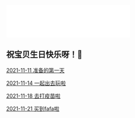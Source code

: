 <iframe frameborder="no" border="0" marginwidth="0" marginheight="0" width=330 height=86 src="//music.163.com/outchain/player?type=2&id=1217530&auto=1&height=66"></iframe>

## 祝宝贝生日快乐呀！🎉

[2021-11-11 准备的第一天](./2021-11-11.md)

[2021-11-14 一起出去玩啦](./2021-11-14.md)

[2021-11-18 去打疫苗啦](./2021-11-18.md)

[2021-11-21 买到fafa啦](./2021-11-21.md)

